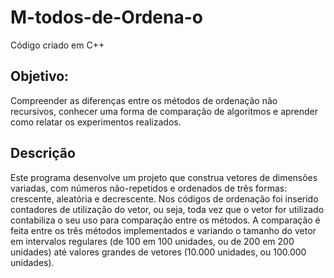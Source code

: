 # M-todos-de-Ordena-o
Código criado em C++

## Objetivo: 
Compreender as diferenças entre os métodos de ordenação não recursivos, conhecer uma forma de comparação de algoritmos e aprender como relatar os experimentos realizados.

## Descrição 
Este programa desenvolve um projeto que construa vetores de dimensões variadas, com números não-repetidos e ordenados de três formas: crescente, aleatória e decrescente. Nos códigos de ordenação foi inserido contadores de utilização do vetor, ou seja, toda vez que o vetor for utilizado contabiliza o seu uso para comparação entre os métodos. A comparação é feita entre os três métodos implementados e variando o tamanho do vetor em intervalos regulares (de 100 em 100 unidades, ou de 200 em 200 unidades) até valores grandes de vetores (10.000 unidades, ou 100.000
unidades). 



